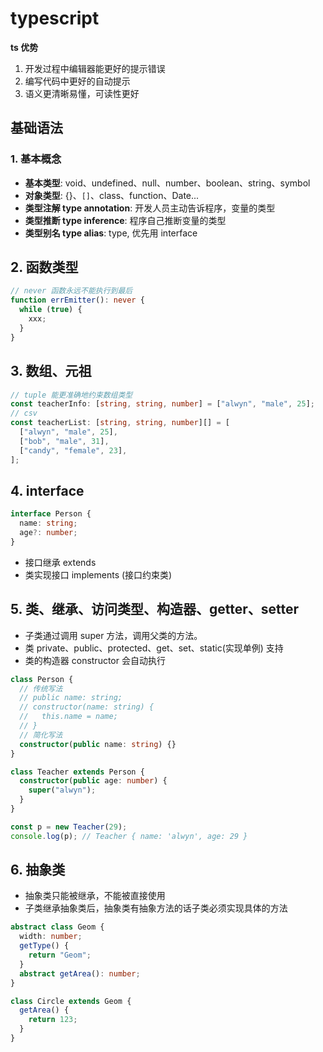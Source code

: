 # typescript

**ts 优势**

1. 开发过程中编辑器能更好的提示错误
2. 编写代码中更好的自动提示
3. 语义更清晰易懂，可读性更好

## 基础语法

### 1. 基本概念

- **基本类型**: void、undefined、null、number、boolean、string、symbol
- **对象类型**: {}、`[]`、class、function、Date...
- **类型注解 type annotation**: 开发人员主动告诉程序，变量的类型
- **类型推断 type inference**: 程序自己推断变量的类型
- **类型别名 type alias**: type, 优先用 interface

## 2. 函数类型

```ts
// never 函数永远不能执行到最后
function errEmitter(): never {
  while (true) {
    xxx;
  }
}
```

## 3. 数组、元祖

```ts
// tuple 能更准确地约束数组类型
const teacherInfo: [string, string, number] = ["alwyn", "male", 25];
// csv
const teacherList: [string, string, number][] = [
  ["alwyn", "male", 25],
  ["bob", "male", 31],
  ["candy", "female", 23],
];
```

## 4. interface

```ts
interface Person {
  name: string;
  age?: number;
}
```

- 接口继承 extends
- 类实现接口 implements (接口约束类)

## 5. 类、继承、访问类型、构造器、getter、setter

- 子类通过调用 super 方法，调用父类的方法。
- 类 private、public、protected、get、set、static(实现单例) 支持
- 类的构造器 constructor 会自动执行

```ts
class Person {
  // 传统写法
  // public name: string;
  // constructor(name: string) {
  //   this.name = name;
  // }
  // 简化写法
  constructor(public name: string) {}
}

class Teacher extends Person {
  constructor(public age: number) {
    super("alwyn");
  }
}

const p = new Teacher(29);
console.log(p); // Teacher { name: 'alwyn', age: 29 }
```

## 6. 抽象类

- 抽象类只能被继承，不能被直接使用
- 子类继承抽象类后，抽象类有抽象方法的话子类必须实现具体的方法

```ts
abstract class Geom {
  width: number;
  getType() {
    return "Geom";
  }
  abstract getArea(): number;
}

class Circle extends Geom {
  getArea() {
    return 123;
  }
}
```

